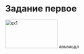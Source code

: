 <h1>Задание первое</h1>
<img width="168" height="92" alt="ex1" src="https://github.com/user-attachments/assets/1e377639-1a99-484e-a3b0-376b51a7ad34" />
авьваьдл
